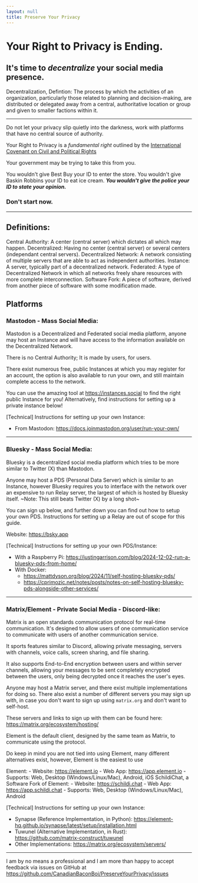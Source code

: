 ```yaml
---
layout: null
title: Preserve Your Privacy
---
```

# Your Right to Privacy is Ending.
## It's time to *decentralize* your social media presence.

Decentralization, Defintion: The process by which the activities of an organization, particularly those related to planning and decision-making, are distributed or delegated away from a central, authoritative location or group and given to smaller factions within it.

---

Do not let your privacy slip quietly into the darkness, work with platforms that have no central source of authority.

Your Right to Privacy is a *fundamental right* outlined by the [International Covenant on Civil and Political Rights](https://www.ohchr.org/en/instruments-mechanisms/instruments/international-covenant-civil-and-political-rights)

Your government may be trying to take this from you.

You wouldn't give Best Buy your ID to enter the store.
You wouldn't give Baskin Robbins your ID to eat ice cream.
***You wouldn't give the police your ID to state your opinion.***

### Don't start now.

---
## Definitions:
Central Authority: A center (central server) which dictates all which may happen.
Decentralized: Having no center (central server) or several centers (independant central servers).
Decentralized Network: A network consisting of multiple servers that are able to act as independent authorities.
Instance: A server, typically part of a decentralized network.
Federated: A type of Decentralized Network in which all networks freely share resources with more complete interconnection.
Software Fork: A piece of software, derived from another piece of software with some modification made.

## Platforms
### Mastodon - Mass Social Media:
Mastodon is a Decentralized and Federated social media platform, anyone may host an Instance and will have access to the information available on the Decentralized Network.

There is no Central Authority; It is made by users, for users.

There exist numerous free, public Instances at which you may register for an account, the option is also available to run your own, and still maintain complete access to the network.

You can use the amazing tool at https://instances.social to find the right public Instance for you!
Alternatively, find instructions for setting up a private instance below!

[Technical]
Instructions for setting up your own Instance:
- From Mastodon: https://docs.joinmastodon.org/user/run-your-own/

---
### Bluesky - Mass Social Media:
Bluesky is a decentralized social media platform which tries to be more similar to Twitter (X) than Mastodon.

Anyone may host a PDS (Personal Data Server) which is similar to an Instance, however Bluesky requires you to interface with the network over an expensive to run Relay server, the largest of which is hosted by Bluesky itself.
~Note: This still beats Twitter (X) by a long shot~

You can sign up below, and further down you can find out how to setup your own PDS.
Instructions for setting up a Relay are out of scope for this guide.

Website: https://bsky.app

[Technical]
Instructions for setting up your own PDS/Instance:
- With a Raspberry Pi: https://justingarrison.com/blog/2024-12-02-run-a-bluesky-pds-from-home/
- With Docker:
	- https://mattdyson.org/blog/2024/11/self-hosting-bluesky-pds/
	- https://cprimozic.net/notes/posts/notes-on-self-hosting-bluesky-pds-alongside-other-services/

---
### Matrix/Element - Private Social Media - Discord-like:
Matrix is an open standards communication protocol for real-time communication.
It's designed to allow users of one communication service to communicate with users of another communication service.

It sports features similar to Discord, allowing private messaging, servers with channels, voice calls, screen sharing, and file sharing.

It also supports End-to-End encryption between users and within server channels, allowing your messages to be sent completely encrypted between the users, only being decrypted once it reaches the user's eyes.

Anyone may host a Matrix server, and there exist multiple implementations for doing so.
There also exist a number of different servers you may sign up with, in case you don't want to sign up using `matrix.org` and don't want to self-host.

These servers and links to sign up with them can be found here: https://matrix.org/ecosystem/hosting/

Element is the default client, designed by the same team as Matrix, to communicate using the protocol.

Do keep in mind you are not tied into using Element, many different alternatives exist, however, Element is the easiest to use

Element:
	- Website: https://element.io
	- Web App: https://app.element.io
	- Supports: Web, Desktop (Windows/Linux/Mac), Android, iOS
SchildiChat, a Software Fork of Element:
	- Website: https://schildi.chat
	- Web App: https://app.schildi.chat
	- Supports: Web, Desktop (Windows/Linux/Mac), Android

[Technical]
Instructions for setting up your own Instance: 
- Synapse (Reference Implementation, in Python): https://element-hq.github.io/synapse/latest/setup/installation.html
- Tuwunel (Alternative Implementation, in Rust): https://github.com/matrix-construct/tuwunel
- Other Implementations: https://matrix.org/ecosystem/servers/

---

I am by no means a professional and I am more than happy to accept feedback via issues on GitHub at https://github.com/CanadianBaconBoi/PreserveYourPrivacy/issues
